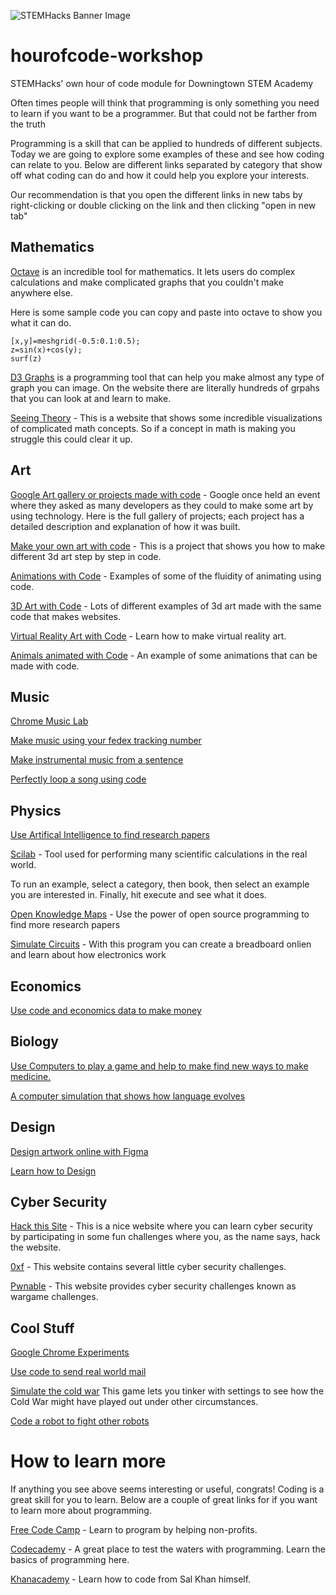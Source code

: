![STEMHacks Banner Image](Black_Rasterized_Logo)

# hourofcode-workshop
STEMHacks' own hour of code module for Downingtown STEM Academy

Often times people will think that programming is only something you need to learn if you want to be a programmer. But that could not be farther from the truth

Programming is a skill that can be applied to hundreds of different subjects. Today we are going to explore some examples of these
and see how coding can relate to you. Below are different links separated by category that show off what coding can do and how 
it could help you explore your interests. 

Our recommendation is that you open the different links in new tabs by right-clicking or double clicking on the link and then clicking "open in new tab"

## Mathematics



<a href="https://octave-online.net/" target="_blank">Octave</a> is an incredible tool for mathematics. It lets users do complex calculations and make complicated graphs that you couldn't make anywhere else. 

Here is some sample code you can copy and paste into octave to show you what it can do.

```
[x,y]=meshgrid(-0.5:0.1:0.5);
z=sin(x)+cos(y);
surf(z)
```

[D3 Graphs](https://d3js.org/) is a programming tool that can help you make almost any type of graph you can image. On the website there are literally hundreds of grpahs that you can look at and learn to make.


[Seeing Theory](http://students.brown.edu/seeing-theory/ ) - This is a website that shows some incredible visualizations of complicated math concepts. So if a concept in math is making you struggle this could clear it up. 


## Art

[Google Art gallery or projects made with code](https://devart.withgoogle.com/) - Google once held an event where they asked as many developers as they could to make some art by using technology. Here is the full gallery of projects; each project has a detailed description and explanation of how it was built. 

[Make your own art with code](http://devartcodefactory.com/#/home) - This is a project that shows you how to make different 3d art step by step in code. 

[Animations with Code](http://animejs.com/) - Examples of some of the fluidity of animating using code. 

[3D Art with Code](https://threejs.org/) - Lots of different examples of 3d art made with the same code that makes websites. 

[Virtual Reality Art with Code](https://aframe.io/) - Learn how to make virtual reality art. 

[Animals animated with Code](http://species-in-pieces.com/#) - An example of some animations that can be made with code.

## Music

[](https://devpost.com/software/recordify)

[Chrome Music Lab](https://musiclab.chromeexperiments.com/Experiments )

[Make music using your fedex tracking number](http://soundtrack.fedex.com/experience)

[Make instrumental music from a sentence](http://kickthejetengine.com/langorhythm/)

[Perfectly loop a song using code](https://eternal.abimon.org/jukebox_index.html )


## Physics

[Use Artifical Intelligence to find research papers](https://iris.ai/)

[Scilab](http://cloud.scilab.in/) - Tool used for performing many scientific calculations in the real world.

To run an example, select a category, then book, then select an example you are interested in. Finally, hit execute and see what it does.

[Open Knowledge Maps](https://openknowledgemaps.org/index.php) - Use the power of open source programming to find more research papers

[Simulate Circuits](https://circuits.io/) - With this program you can create a breadboard onlien and learn about how electronics work

## Economics

[Use code and economics data to make money](https://www.quantopian.com/home )


## Biology

[Use Computers to play a game and help to make find new ways to make medicine.](https://fold.it/)

[A computer simulation that shows how language evolves](https://fatiherikli.github.io/language-evolution-simulation/)

[](http://ann.miabellaai.net/ )


## Design

[Design artwork online with Figma](https://www.figma.com/ )

[Learn how to Design](https://hackdesign.org/)

## Cyber Security 

[Hack this Site](https://www.hackthissite.org/) - This is a nice website where you can learn cyber security by participating in some fun challenges where you, as the name says, hack the website. 

[0xf](https://0xf.at/) - This website contains several little cyber security challenges. 

[Pwnable](http://pwnable.kr/) - This website provides cyber security challenges known as wargame challenges. 

## Cool Stuff

[Google Chrome Experiments](https://experiments.withgoogle.com/ )

[Use code to send real world mail](https://lob.com/)

[Simulate the cold war](https://coldwar.io/coldwar) This game lets you tinker with settings to see how the Cold War might have played out under other circumstances.

[Code a robot to fight other robots](http://beta.fightcodegame.com/ ) 


# How to learn more

If anything you see above seems interesting or useful, congrats! Coding is a great skill for you to learn. Below are a couple of great links for if you want to learn more about programming.


[Free Code Camp](freecodecamp.org) - Learn to program by helping non-profits.

[Codecademy](https://www.codecademy.com/) - A great place to test the waters with programming. Learn the basics of programming here.

[Khanacademy](https://www.khanacademy.org/computing) - Learn how to code from Sal Khan himself.
